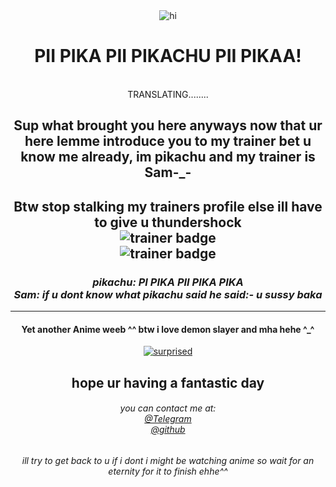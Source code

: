 <div align = "center">
 <img src="https://media.giphy.com/media/xuXzcHMkuwvf2/giphy.gif" alt="hi">
<h1>PII PIKA PII PIKACHU PII PIKAA!</h1>
 <br>
 TRANSLATING........
 <h2>Sup what brought you here anyways now that ur here lemme introduce you to my trainer bet u know me already, im pikachu and my trainer is Sam-_-</h2>
    <h2><b>Btw stop stalking my trainers profile else ill have to give u thundershock</b> <br>
<img src= "https://img.shields.io/badge/trainer-Sam-violet" alt="trainer badge"> <br>
<img src= "https://img.shields.io/badge/pokemon-pikachu-violet" alt="trainer badge">

</h2>

<p>
<p align="center">
<h3><i>pikachu: PI PIKA PII PIKA PIKA <br>
 Sam: if u dont know what pikachu said he said:- <b>u sussy baka</b></i></h3>
</p>
<hr>
<P>
    <h4>Yet another Anime weeb ^^ btw i love demon slayer and mha hehe ^_^ </h4> 
</p>
<div align="center">
    <a href="https://www.youtube.com/watch?v=dQw4w9WgXcQ" target="_blank">
        <img src="https://media.giphy.com/media/dUszCAloOBDlm/giphy.gif"
            alt="surprised"> </a> <br>
 <p> 
    <h2>hope ur having a fantastic day</h2>
<h6>you can contact me at: <br>
 <a href="https://t.me/pichuiscute" target="_blank">@Telegram</a> <br> 
  <a href="https://github.com/pichuiscute
" target="_blank">@github</a> <br> <h6> ill try to get back to u if i dont i might be watching anime so wait for an eternity for it to finish ehhe^^
    </p>
